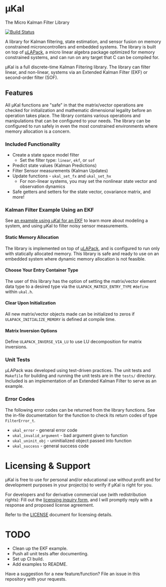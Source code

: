# μKal
The Micro Kalman Filter Library

[![Build Status](https://travis-ci.com/SargisYonan/uKal.svg?branch=master)](https://travis-ci.com/SargisYonan/uKal)

A library for Kalman filtering, state estimation, and sensor fusion on memory constrained microncontrollers and embedded systems. The library is built on top of [μLAPack](https://www.github.com/SargisYonan/ulapack), a micro linear algebra package optimized for memory constrained systems, and can run on any target that C can be compiled for.

μKal is a full discrete-time Kalman Filtering library. The library can filter linear, and non-linear, systems via an Extended Kalman Filter (EKF) or second-order filter (SOF).

## Features
All μKal functions are "safe" in that the matrix/vector operations are checked for initialization and mathematic dimensional legality before an operation takes place. The library contains various operations and manipulations that can be configured to your needs. The library can be configured to run safely in even the most constrained environments where memory allocation is a concern.

### Included Functionality

* Create a state space model filter
	- Set the filter type: `linear`, `ekf`, or `sof`
* Predict state values (Kalman Predictions)
* Filter Sensor measurements (Kalman Updates)
* Update functions - `ukal_set_fx` and `ukal_set_hx`
	- For non-linear systems, you may set the nonlinear state vector
	  and observation dynamics
* Safe getters and setters for the state vector, covariance matrix, and more!

### Kalman Filter Example Using an EKF
See [an example using μKal for an EKF](http://www.yonan.org/ukal/examples/ekf_example.html) to learn more about modeling a system, and using μKal to filter noisy sensor measurements.

#### Static Memory Allocation
The library is implemented on top of [μLAPack](https://www.github.com/SargisYonan/ulapack), and is configured to run only with statically allocated memory. This library is safe and ready to use on an embedded system where dynamic memory allocation is not feasible.

#### Choose Your Entry Container Type
The user of this library has the option of setting the matrix/vector element data type to a desired type via the `ULAPACK_MATRIX_ENTRY_TYPE` `#define` within `ukal.h`.

#### Clear Upon Initialization
All new matrix/vector objects made can be initialized to zeros if `ULAPACK_INITIALIZE_MEMORY` is defined at compile time.

#### Matrix Inversion Options
Define `ULAPACK_INVERSE_VIA_LU` to use LU decomposition for matrix inversions.

### Unit Tests
μLAPack was developed using test-driven practices. The unit tests and `Makefile` for building and running the unit tests are in the `tests/` directory. Included is an implementation of an Extended Kalman Filter to serve as an example.

### Error Codes
The following error codes can be returned from the library functions. See the in-file documentation for the function to check its return codes of type `FilterError_t`.

* `ukal_error` -  general error code
* `ukal_invalid_argument` - bad argument given to function
* `ukal_uninit_obj` - uninitialized object passed into function
* `ukal_success` - general success code

# Licensing & Support
μKal is free to use for personal and/or educational use without profit and for development purposes in your project(s) to verify if μKal is right for you. 

For developers and for derivative commercial use (with redistribution rights):
Fill out the [licensing inquiry form](https://goo.gl/forms/8QpSDgC3JthAGoTG2), and I will promptly reply with a response and proposed license agreement.

Refer to the [LICENSE](LICENSE) document for licensing details.

# TODO
* Clean up the EKF example.
* Push all unit tests after documenting.
* Set up CI build.
* Add examples to README.

Have a suggestion for a new feature/function? File an issue in this repository with your requests.
